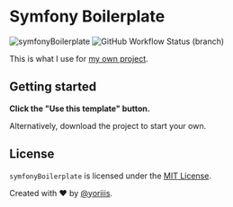 # Symfony Boilerplate

![symfonyBoilerplate](https://img.shields.io/badge/symfonyBoilerplate-master-00a8cc.svg?style=for-the-badge)
![GitHub Workflow Status (branch)](https://img.shields.io/github/workflow/status/yoriiis/symfony-boilerplate/Build/master?style=for-the-badge)

This is what I use for [my own project](https://www.npmjs.com/~yoriiis).

## Getting started

**Click the "Use this template" button.**

Alternatively, download the project to start your own.

## License

`symfonyBoilerplate` is licensed under the [MIT License](http://opensource.org/licenses/MIT).

Created with ♥ by [@yoriiis](http://github.com/yoriiis).
